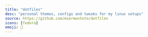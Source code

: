 ```yaml
---
title: "dotfiles"
desc: "personal themes, configs and tweaks for my linux setups"
source: https://github.com/miermontoto/dotfiles
icons: [fedora]
emoji: 🐧
---
```


